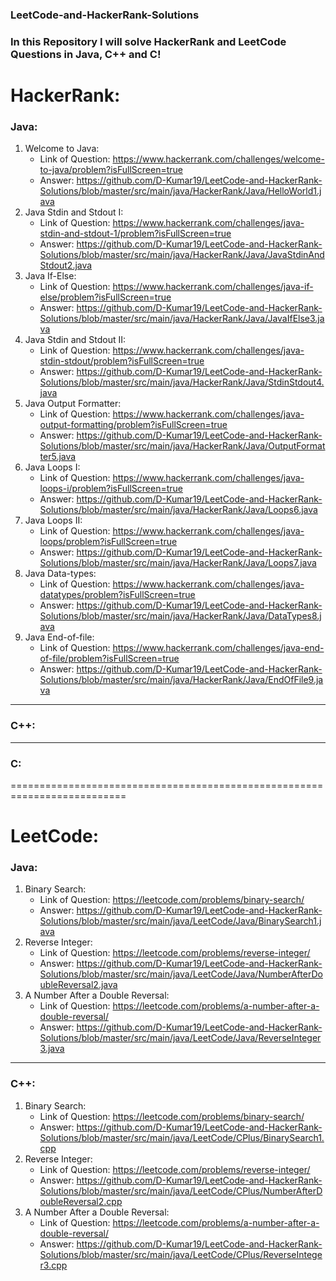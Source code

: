 ### LeetCode-and-HackerRank-Solutions
### In this Repository I will solve HackerRank and LeetCode Questions in Java, C++ and C!

# HackerRank:
### Java:
1) Welcome to Java:
   * Link of Question: https://www.hackerrank.com/challenges/welcome-to-java/problem?isFullScreen=true
   * Answer: https://github.com/D-Kumar19/LeetCode-and-HackerRank-Solutions/blob/master/src/main/java/HackerRank/Java/HelloWorld1.java
2) Java Stdin and Stdout I:
   * Link of Question: https://www.hackerrank.com/challenges/java-stdin-and-stdout-1/problem?isFullScreen=true
   * Answer: https://github.com/D-Kumar19/LeetCode-and-HackerRank-Solutions/blob/master/src/main/java/HackerRank/Java/JavaStdinAndStdout2.java
3) Java If-Else:
   * Link of Question: https://www.hackerrank.com/challenges/java-if-else/problem?isFullScreen=true
   * Answer: https://github.com/D-Kumar19/LeetCode-and-HackerRank-Solutions/blob/master/src/main/java/HackerRank/Java/JavaIfElse3.java
4) Java Stdin and Stdout II:
   * Link of Question: https://www.hackerrank.com/challenges/java-stdin-stdout/problem?isFullScreen=true
   * Answer: https://github.com/D-Kumar19/LeetCode-and-HackerRank-Solutions/blob/master/src/main/java/HackerRank/Java/StdinStdout4.java
5) Java Output Formatter:
   * Link of Question: https://www.hackerrank.com/challenges/java-output-formatting/problem?isFullScreen=true
   * Answer: https://github.com/D-Kumar19/LeetCode-and-HackerRank-Solutions/blob/master/src/main/java/HackerRank/Java/OutputFormatter5.java
6) Java Loops I:
   * Link of Question:  https://www.hackerrank.com/challenges/java-loops-i/problem?isFullScreen=true
   * Answer: https://github.com/D-Kumar19/LeetCode-and-HackerRank-Solutions/blob/master/src/main/java/HackerRank/Java/Loops6.java
7) Java Loops II:
   * Link of Question: https://www.hackerrank.com/challenges/java-loops/problem?isFullScreen=true
   * Answer: https://github.com/D-Kumar19/LeetCode-and-HackerRank-Solutions/blob/master/src/main/java/HackerRank/Java/Loops7.java
8) Java Data-types:
   * Link of Question: https://www.hackerrank.com/challenges/java-datatypes/problem?isFullScreen=true
   * Answer: https://github.com/D-Kumar19/LeetCode-and-HackerRank-Solutions/blob/master/src/main/java/HackerRank/Java/DataTypes8.java
9) Java End-of-file: 
   * Link of Question: https://www.hackerrank.com/challenges/java-end-of-file/problem?isFullScreen=true
   * Answer: https://github.com/D-Kumar19/LeetCode-and-HackerRank-Solutions/blob/master/src/main/java/HackerRank/Java/EndOfFile9.java
***
### C++:

***
### C:

==========================================================================
# LeetCode:
### Java:
1) Binary Search:
   * Link of Question: https://leetcode.com/problems/binary-search/
   * Answer: https://github.com/D-Kumar19/LeetCode-and-HackerRank-Solutions/blob/master/src/main/java/LeetCode/Java/BinarySearch1.java
2) Reverse Integer:
   * Link of Question: https://leetcode.com/problems/reverse-integer/
   * Answer: https://github.com/D-Kumar19/LeetCode-and-HackerRank-Solutions/blob/master/src/main/java/LeetCode/Java/NumberAfterDoubleReversal2.java
3) A Number After a Double Reversal:
   * Link of Question: https://leetcode.com/problems/a-number-after-a-double-reversal/
   * Answer: https://github.com/D-Kumar19/LeetCode-and-HackerRank-Solutions/blob/master/src/main/java/LeetCode/Java/ReverseInteger3.java

***
### C++:
1) Binary Search:
   * Link of Question: https://leetcode.com/problems/binary-search/
   * Answer: https://github.com/D-Kumar19/LeetCode-and-HackerRank-Solutions/blob/master/src/main/java/LeetCode/CPlus/BinarySearch1.cpp
2) Reverse Integer:
   * Link of Question: https://leetcode.com/problems/reverse-integer/
   * Answer: https://github.com/D-Kumar19/LeetCode-and-HackerRank-Solutions/blob/master/src/main/java/LeetCode/CPlus/NumberAfterDoubleReversal2.cpp
3) A Number After a Double Reversal:
   * Link of Question: https://leetcode.com/problems/a-number-after-a-double-reversal/
   * Answer: https://github.com/D-Kumar19/LeetCode-and-HackerRank-Solutions/blob/master/src/main/java/LeetCode/CPlus/ReverseInteger3.cpp
